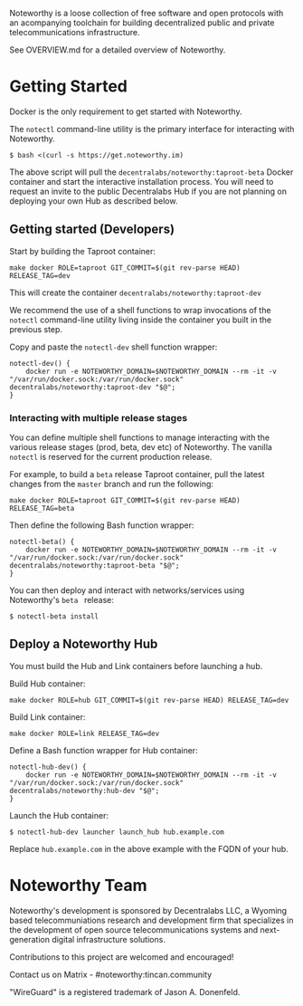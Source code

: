 Noteworthy is a loose collection of free software and open protocols with an acompanying toolchain for building decentralized public and private telecommunications infrastructure.

See OVERVIEW.md for a detailed overview of Noteworthy.

# Getting Started
Docker is the only requirement to get started with Noteworthy.

The `notectl` command-line utility is the primary interface for interacting with Noteworthy.
```
$ bash <(curl -s https://get.noteworthy.im)
```

The above script will pull the `decentralabs/noteworthy:taproot-beta` Docker container and start the interactive installation process. You will need to request an invite to the public Decentralabs Hub if you are not planning on deploying your own Hub as described below.


## Getting started (Developers)
Start by building the Taproot container:
```
make docker ROLE=taproot GIT_COMMIT=$(git rev-parse HEAD) RELEASE_TAG=dev
```

This will create the container `decentralabs/noteworthy:taproot-dev`

We recommend the use of a shell functions to wrap invocations of the `notectl` command-line utility living inside the container you built in the previous step.

Copy and paste the `notectl-dev` shell function wrapper:
```
notectl-dev() {
	docker run -e NOTEWORTHY_DOMAIN=$NOTEWORTHY_DOMAIN --rm -it -v "/var/run/docker.sock:/var/run/docker.sock" decentralabs/noteworthy:taproot-dev "$@";
}
```

### Interacting with multiple release stages
You can define multiple shell functions to manage interacting with the various release stages (prod, beta, dev etc) of Noteworthy.
The vanilla `notectl` is reserved for the current production release.

For example, to build a `beta` release Taproot container, pull the latest changes from the `master` branch and run the following:
```
make docker ROLE=taproot GIT_COMMIT=$(git rev-parse HEAD) RELEASE_TAG=beta
```
Then define the following Bash function wrapper:
```
notectl-beta() {
	docker run -e NOTEWORTHY_DOMAIN=$NOTEWORTHY_DOMAIN --rm -it -v "/var/run/docker.sock:/var/run/docker.sock" decentralabs/noteworthy:taproot-beta "$@";
}
```
You can then deploy and interact with networks/services using Noteworthy's `beta ` release:
```
$ notectl-beta install
```
## Deploy a Noteworthy Hub
You must build the Hub and Link containers before launching a hub.

Build Hub container:
```
make docker ROLE=hub GIT_COMMIT=$(git rev-parse HEAD) RELEASE_TAG=dev
```
Build Link container:
```
make docker ROLE=link RELEASE_TAG=dev
```

Define a Bash function wrapper for Hub container:
```
notectl-hub-dev() {
	docker run -e NOTEWORTHY_DOMAIN=$NOTEWORTHY_DOMAIN --rm -it -v "/var/run/docker.sock:/var/run/docker.sock" decentralabs/noteworthy:hub-dev "$@";
}
```

Launch the Hub container:
```
$ notectl-hub-dev launcher launch_hub hub.example.com
```
Replace `hub.example.com` in the above example with the FQDN of your hub.

# Noteworthy Team
Noteworthy's development is sponsored by Decentralabs LLC, a Wyoming based telecommuniations research and development firm that specializes in the development of open source telecommunications systems and next-generation digital infrastructure solutions.

Contributions to this project are welcomed and encouraged!

Contact us on Matrix - #noteworthy:tincan.community

"WireGuard" is a registered trademark of Jason A. Donenfeld.
